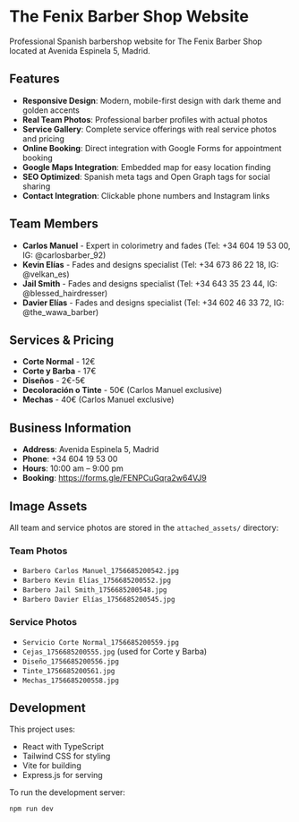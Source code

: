 # The Fenix Barber Shop Website

Professional Spanish barbershop website for The Fenix Barber Shop located at Avenida Espinela 5, Madrid.

## Features

- **Responsive Design**: Modern, mobile-first design with dark theme and golden accents
- **Real Team Photos**: Professional barber profiles with actual photos
- **Service Gallery**: Complete service offerings with real service photos and pricing
- **Online Booking**: Direct integration with Google Forms for appointment booking
- **Google Maps Integration**: Embedded map for easy location finding
- **SEO Optimized**: Spanish meta tags and Open Graph tags for social sharing
- **Contact Integration**: Clickable phone numbers and Instagram links

## Team Members

- **Carlos Manuel** - Expert in colorimetry and fades (Tel: +34 604 19 53 00, IG: @carlosbarber_92)
- **Kevin Elías** - Fades and designs specialist (Tel: +34 673 86 22 18, IG: @velkan_es)
- **Jail Smith** - Fades and designs specialist (Tel: +34 643 35 23 44, IG: @blessed_hairdresser)
- **Davier Elías** - Fades and designs specialist (Tel: +34 602 46 33 72, IG: @the_wawa_barber)

## Services & Pricing

- **Corte Normal** - 12€
- **Corte y Barba** - 17€
- **Diseños** - 2€-5€
- **Decoloración o Tinte** - 50€ (Carlos Manuel exclusive)
- **Mechas** - 40€ (Carlos Manuel exclusive)

## Business Information

- **Address**: Avenida Espinela 5, Madrid
- **Phone**: +34 604 19 53 00
- **Hours**: 10:00 am – 9:00 pm
- **Booking**: https://forms.gle/FENPCuGqra2w64VJ9

## Image Assets

All team and service photos are stored in the `attached_assets/` directory:

### Team Photos
- `Barbero Carlos Manuel_1756685200542.jpg`
- `Barbero Kevin Elías_1756685200552.jpg`
- `Barbero Jail Smith_1756685200548.jpg`
- `Barbero Davier Elías_1756685200545.jpg`

### Service Photos
- `Servicio Corte Normal_1756685200559.jpg`
- `Cejas_1756685200555.jpg` (used for Corte y Barba)
- `Diseño_1756685200556.jpg`
- `Tinte_1756685200561.jpg`
- `Mechas_1756685200558.jpg`

## Development

This project uses:
- React with TypeScript
- Tailwind CSS for styling
- Vite for building
- Express.js for serving

To run the development server:
```bash
npm run dev
